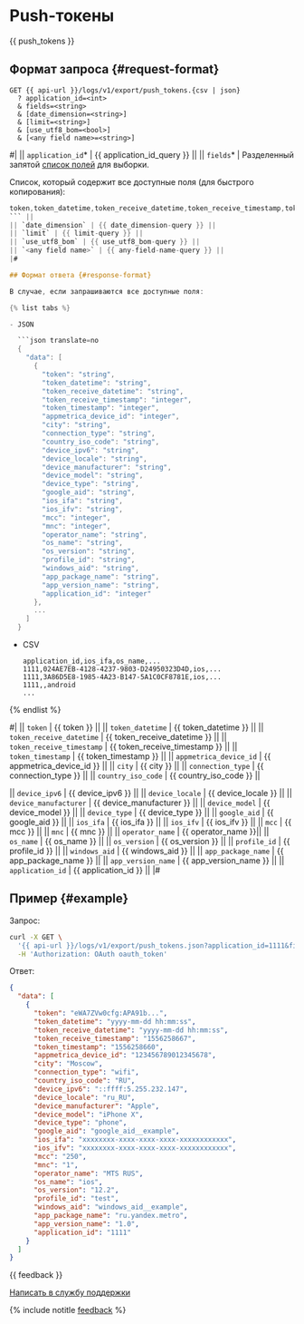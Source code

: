 # Push-токены

{{ push_tokens }}

## Формат запроса {#request-format}

```
GET {{ api-url }}/logs/v1/export/push_tokens.{csv | json}
  ? application_id=<int>
  & fields=<string>
  & [date_dimension=<string>]
  & [limit=<string>]
  & [use_utf8_bom=<bool>]
  & [<any field name>=<string>]
```

#|
|| `application_id`* | {{ application_id_query }} ||
|| `fields`* | Разделенный запятой [список полей](../endpoints.md) для выборки.

Список, который содержит все доступные поля (для быстрого копирования):

```objectivec translate=no
token,token_datetime,token_receive_datetime,token_receive_timestamp,token_timestamp,appmetrica_device_id,city,connection_type,country_iso_code,device_ipv6,device_locale,device_manufacturer,device_model,device_type,google_aid,ios_ifa,ios_ifv,mcc,mnc,operator_name,os_name,os_version,profile_id,windows_aid,app_package_name,app_version_name,application_id
``` ||
|| `date_dimension` | {{ date_dimension-query }} ||
|| `limit` | {{ limit-query }} ||
|| `use_utf8_bom` | {{ use_utf8_bom-query }} ||
|| `<any field name>` | {{ any-field-name-query }} ||
|#

## Формат ответа {#response-format}

В случае, если запрашиваются все доступные поля:

{% list tabs %}

- JSON

  ```json translate=no
  {
    "data": [
      {
        "token": "string",
        "token_datetime": "string",
        "token_receive_datetime": "string",
        "token_receive_timestamp": "integer",
        "token_timestamp": "integer",
        "appmetrica_device_id": "integer",
        "city": "string",
        "connection_type": "string",
        "country_iso_code": "string",
        "device_ipv6": "string",
        "device_locale": "string",
        "device_manufacturer": "string",
        "device_model": "string",
        "device_type": "string",
        "google_aid": "string",
        "ios_ifa": "string",
        "ios_ifv": "string",
        "mcc": "integer",
        "mnc": "integer",
        "operator_name": "string",
        "os_name": "string",
        "os_version": "string",
        "profile_id": "string",
        "windows_aid": "string",
        "app_package_name": "string",
        "app_version_name": "string",
        "application_id": "integer"
      },
      ...
    ]
  }
  ```

- CSV

  ```
  application_id,ios_ifa,os_name,...
  1111,024AE7EB-4128-4237-9803-D24950323D4D,ios,...
  1111,3A86D5E8-1985-4A23-B147-5A1C0CF8781E,ios,...
  1111,,android
  ...
  ```

{% endlist %}

#|
|| `token` | {{ token }} ||
|| `token_datetime` | {{ token_datetime }} ||
|| `token_receive_datetime` | {{ token_receive_datetime }} ||
|| `token_receive_timestamp` | {{ token_receive_timestamp }} ||
|| `token_timestamp` | {{ token_timestamp }} ||
|| `appmetrica_device_id` | {{ appmetrica_device_id }} ||
|| `city` | {{ city }} ||
|| `connection_type` | {{ connection_type }} ||
|| `country_iso_code` | {{ country_iso_code }} ||

|| `device_ipv6` | {{ device_ipv6 }} ||
|| `device_locale` | {{ device_locale }} ||
|| `device_manufacturer` | {{ device_manufacturer }} ||
|| `device_model` | {{ device_model }} ||
|| `device_type` | {{ device_type }} ||
|| `google_aid` | {{ google_aid }} ||
|| `ios_ifa` | {{ ios_ifa }} ||
|| `ios_ifv` | {{ ios_ifv }} ||
|| `mcc` | {{ mcc }} ||
|| `mnc` | {{ mnc }} ||
|| `operator_name` | {{ operator_name }}||
|| `os_name` | {{ os_name }} ||
|| `os_version` | {{ os_version }} ||
|| `profile_id` | {{ profile_id }} ||
|| `windows_aid` | {{ windows_aid }} ||
|| `app_package_name` | {{ app_package_name }} ||
|| `app_version_name` | {{ app_version_name }} ||
|| `application_id` | {{ application_id }} ||
|#

## Пример {#example}

Запрос:

```bash translate=no
curl -X GET \
  '{{ api-url }}/logs/v1/export/push_tokens.json?application_id=1111&fields=token,token_datetime,token_receive_datetime,token_receive_timestamp,token_timestamp,appmetrica_device_id,city,connection_type,country_iso_code,device_ipv6,device_locale,device_manufacturer,device_model,device_type,google_aid,ios_ifa,ios_ifv,mcc,mnc,operator_name,os_name,os_version,profile_id,windows_aid,app_package_name,app_version_name,application_id' \
  -H 'Authorization: OAuth oauth_token'
```

Ответ:

```json translate=no
{
  "data": [
    {
      "token": "eWA7ZVw0cfg:APA91b...",
      "token_datetime": "yyyy-mm-dd hh:mm:ss",
      "token_receive_datetime": "yyyy-mm-dd hh:mm:ss",
      "token_receive_timestamp": "1556258667",
      "token_timestamp": "1556258660",
      "appmetrica_device_id": "123456789012345678",
      "city": "Moscow",
      "connection_type": "wifi",
      "country_iso_code": "RU",
      "device_ipv6": "::ffff:5.255.232.147",
      "device_locale": "ru_RU",
      "device_manufacturer": "Apple",
      "device_model": "iPhone X",
      "device_type": "phone",
      "google_aid": "google_aid__example",
      "ios_ifa": "xxxxxxxx-xxxx-xxxx-xxxx-xxxxxxxxxxxx",
      "ios_ifv": "xxxxxxxx-xxxx-xxxx-xxxx-xxxxxxxxxxxx",
      "mcc": "250",
      "mnc": "1",
      "operator_name": "MTS RUS",
      "os_name": "ios",
      "os_version": "12.2",
      "profile_id": "test",
      "windows_aid": "windows_aid__example",
      "app_package_name": "ru.yandex.metro",
      "app_version_name": "1.0",
      "application_id": "1111"
    }
  ]
}
```

{{ feedback }}

<a href="../../../troubleshooting/feedback-new">
  <span class="button">Написать в службу поддержки</span>
</a>

{% include notitle [feedback](../../../_includes/feedback-button.md) %}
